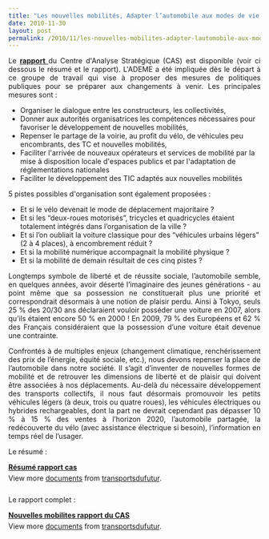 ```yaml
---
title: "Les nouvelles mobilités, Adapter l’automobile aux modes de vie de demain"
date: 2010-11-30
layout: post
permalink: /2010/11/les-nouvelles-mobilites-adapter-lautomobile-aux-modes-de-vie-de-demain.html
---
```


<p style="text-align: justify">Le <strong><a href="http://www.strategie.gouv.fr/article.php3?id_article=1284" target="_blank">rapport </a></strong>du Centre d'Analyse Stratégique (CAS) est disponible (voir ci dessous le résumé et le rapport). L'ADEME a été impliquée dès le départ à ce groupe de travail qui vise à proposer des mesures de politiques publiques pour se préparer aux changements à venir. Les principales mesures sont :</p> <ul> <li>Organiser le dialogue entre les constructeurs, les collectivités, </li> <li>Donner aux autorités organisatrices les compétences nécessaires pour favoriser le développement de nouvelles mobilités,</li> <li>Repenser le partage de la voirie, au profit du vélo, de véhicules peu encombrants, des TC et nouvelles mobilités,</li> <li>Faciliter l'arrivée de nouveaux opérateurs et services de mobilité par la mise à disposition locale d'espaces publics et par l'adaptation de réglementations nationales</li> <li>Faciliter le développement des TIC adaptés aux nouvelles mobilités</li> </ul> <p style="text-align: justify">5 pistes possibles d'organisation sont également proposées :</p> <ul> <li>Et si le vélo devenait le mode de déplacement majoritaire ?</li> <li>Et si les “deux-roues motorisés”, tricycles et quadricycles étaient totalement intégrés dans l’organisation de la ville ?</li> <li>Et si l’on oubliait la voiture classique pour des “véhicules urbains légers” (2 à 4 places), à encombrement réduit ?</li> <li>Et si la mobilité numérique accompagnait la mobilité physique ?</li> <li>Et si la mobilité de demain résultait de ces cinq pistes ? </li></ul>  <!--more-->    <p dir="ltr" style="text-align: justify">Longtemps symbole de liberté et de réussite sociale, l’automobile semble, en quelques années, avoir déserté l’imaginaire des jeunes générations - au point même que sa possession ne constituerait plus une priorité et correspondrait désormais à une notion de plaisir perdu. Ainsi à Tokyo, seuls 25 % des 20/30 ans déclaraient vouloir posséder une voiture en 2007, alors qu’ils étaient encore 50 % en 2000 ! En 2009, 79 % des Européens et 62 % des Français considéraient que la possession d’une voiture était devenue une contrainte.</p> <p dir="ltr" style="text-align: justify">Confrontés à de multiples enjeux (changement climatique, renchérissement des prix de l’énergie, équité sociale, etc.), nous devons repenser la place de l’automobile dans notre société. Il s’agit d’inventer de nouvelles formes de mobilité et de retrouver les dimensions de liberté et de plaisir qui doivent être associées à nos déplacements. Au-delà du nécessaire développement des transports collectifs, il nous faut désormais promouvoir les petits véhicules légers (à deux, trois ou quatre roues), les véhicules électriques ou hybrides rechargeables, dont la part ne devrait cependant pas dépasser 10 % à 15 % des ventes à l’horizon 2020, l’automobile partagée, la redécouverte du vélo (avec assistance électrique si besoin), l’information en temps réel de l’usager.</p> <p dir="ltr" style="text-align: justify">Le résumé : </p> <div id="__ss_5979184" style="width: 477px"><strong style="margin: 12px 0 4px"><a href="http://www.slideshare.net/transportsdufutur/rsum-rapport-cas" title="Résumé rapport cas">Résumé rapport cas</a></strong>         <div style="padding: 5px 0 12px">View more <a href="http://www.slideshare.net/">documents</a> from <a href="http://www.slideshare.net/transportsdufutur">transportsdufutur</a>.</div> </div> <p>Le rapport complet :</p> <div id="__ss_5979185" style="width: 477px"><strong style="margin: 12px 0 4px"><a href="http://www.slideshare.net/transportsdufutur/nouvelles-mobilites-rapport-du-cas" title="Nouvelles mobilites rapport du CAS">Nouvelles mobilites rapport du CAS</a></strong>        <div style="padding: 5px 0 12px">View more <a href="http://www.slideshare.net/">documents</a> from <a href="http://www.slideshare.net/transportsdufutur">transportsdufutur</a>.</div> </div>
